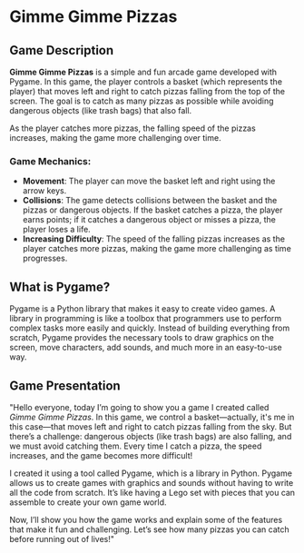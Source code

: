 # Gimme Gimme Pizzas

## Game Description

**Gimme Gimme Pizzas** is a simple and fun arcade game developed with Pygame. In this game, the player controls a basket (which represents the player) that moves left and right to catch pizzas falling from the top of the screen. The goal is to catch as many pizzas as possible while avoiding dangerous objects (like trash bags) that also fall.

As the player catches more pizzas, the falling speed of the pizzas increases, making the game more challenging over time.

### Game Mechanics:
- **Movement**: The player can move the basket left and right using the arrow keys.
- **Collisions**: The game detects collisions between the basket and the pizzas or dangerous objects. If the basket catches a pizza, the player earns points; if it catches a dangerous object or misses a pizza, the player loses a life.
- **Increasing Difficulty**: The speed of the falling pizzas increases as the player catches more pizzas, making the game more challenging as time progresses.

## What is Pygame?

Pygame is a Python library that makes it easy to create video games. A library in programming is like a toolbox that programmers use to perform complex tasks more easily and quickly. Instead of building everything from scratch, Pygame provides the necessary tools to draw graphics on the screen, move characters, add sounds, and much more in an easy-to-use way.

## Game Presentation

"Hello everyone, today I’m going to show you a game I created called *Gimme Gimme Pizzas*. In this game, we control a basket—actually, it's me in this case—that moves left and right to catch pizzas falling from the sky. But there’s a challenge: dangerous objects (like trash bags) are also falling, and we must avoid catching them. Every time I catch a pizza, the speed increases, and the game becomes more difficult!

I created it using a tool called Pygame, which is a library in Python. Pygame allows us to create games with graphics and sounds without having to write all the code from scratch. It’s like having a Lego set with pieces that you can assemble to create your own game world.

Now, I’ll show you how the game works and explain some of the features that make it fun and challenging. Let’s see how many pizzas you can catch before running out of lives!"
